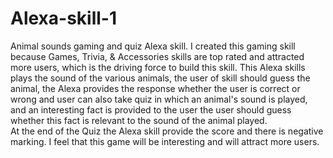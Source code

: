 # Alexa-skill-1
 Animal sounds gaming and quiz Alexa skill.
I created this gaming skill because Games, Trivia, & Accessories skills are top rated and attracted more users, which is the driving force to build this skill. This Alexa skills plays the sound of the various animals, the user of skill should guess the animal, the Alexa provides the response whether the user is correct or wrong and user can also take quiz in which an animal's 
sound is played, and an interesting fact is provided to the user the user should guess whether this fact is relevant to the sound of the animal played.  
At the end of the Quiz the Alexa skill provide the score and there is negative marking. I feel that this game will be interesting and will attract more users. 
 
 
